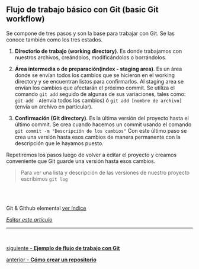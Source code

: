 ## Flujo de trabajo básico con Git (basic Git workflow)

Se compone de tres pasos y son la base para trabajar con Git.
Se las conoce también como los tres estados.

1. **Directorio de trabajo (working directory)**. Es donde trabajamos con nuestros archivos,
creándolos, modificándolos o borrándolos.

2. **Área intermedia o de preparación(index - staging area)**. Es un área donde se envían todos los cambios que se hicieron en el working directory y se encuentran listos para confirmarlos.
Al staging area se envían los cambios que afectarán el próximo commit. Se utiliza el comando `git add` seguido de algunas de sus variaciones, tales como:
`git add -A`(envía todos los cambios) ó `git add [nombre de archivo]`(envía un archivo en particular).

3. **Confirmación (Git directory)**. Es la última versión del proyecto hasta el último commit.
Se crea cuando hacemos un commit usando el comando `git commit -m "Descripción de los cambios"`
Con este último paso se crea una versión hasta esos cambios de manera permanente con la descripción que le hayamos puesto.

Repetiremos los pasos luego de volver a editar el proyecto y creamos conveniente que Git guarde una versión hasta esos cambios.

> Para ver una lista y descripción de las versiones de nuestro proyecto escribimos `git log`

<br>
<br>

<!-- Inicio links índice y github -->

<span class="link-to-index-git">Git & Github elemental [ ver índice](http://pandawebs.net/git-github-elemental/)</span>

<em>[Editar este artículo](https://github.com/Pandawebs/Git-y-GitHub-elemental/edit/master/flujo-de-trabajo-basico-con-git.md)</em>





<!-- Fin links índice y github -->

<hr>

<br>

[siguiente - **Ejemplo de flujo de trabajo con Git**](https://github.com/Pandawebs/Git-y-GitHub-elemental/blob/master/ejemplo-de-flujo-de-trabajo-basico-con-git.md) 

[anterior - **Cómo crear un repositorio**](https://github.com/Pandawebs/Git-y-GitHub-elemental/blob/master/crear-un-repositorio.md) 


